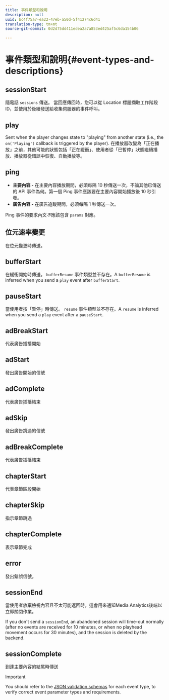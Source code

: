 ```yaml
---
title: 事件類型和說明
description: null
uuid: bc4f75a7-ea22-47eb-a50d-5f41274c6d41
translation-type: tm+mt
source-git-commit: 0d2d75dd411edea2a7a853ed425af5c6da154b06

---
```



# 事件類型和說明{#event-types-and-descriptions}

## sessionStart

隨電話 `sessions` 傳送。 當回應傳回時，您可以從 Location 標題擷取工作階段 ID，並使用於後續發送給收集伺服器的事件呼叫。

## play

Sent when the player changes state to "playing" from another state (i.e., the `on('Playing')` callback is triggered by the player). 在播放器改變為「正在播放」之前，其他可能的狀態包括「正在緩衝」、使用者從「已暫停」狀態繼續播放、播放器從錯誤中恢復、自動播放等。

## ping

* **主要內容 -** 在主要內容播放期間，必須每隔 10 秒傳送一次，不論其他已傳送的 API 事件為何。第一個 Ping 事件應該要在主要內容開始播放後 10 秒引發。
* **廣告內容 -** 在廣告追蹤期間，必須每隔 1 秒傳送一次。

Ping 事件的要求內文&#x200B;*不*&#x200B;應該包含 `params` 對應。

## 位元速率變更

在位元變更時傳送。

## bufferStart

在緩衝開始時傳送。 `bufferResume` 事件類型並不存在。A `bufferResume` is inferred when you send a `play` event after `bufferStart`.

## pauseStart

當使用者按「暫停」時傳送。 `resume` 事件類型並不存在。A `resume` is inferred when you send a `play` event after a `pauseStart`.

## adBreakStart

代表廣告插播開始

## adStart

發出廣告開始的信號

## adComplete

代表廣告插播結束

## adSkip

發出廣告跳過的信號

## adBreakComplete

代表廣告插播結束

## chapterStart

代表章節區段開始

## chapterSkip

指示章節跳過

## chapterComplete

表示章節完成

## error

發出錯誤信號。

## sessionEnd

當使用者放棄檢視內容且不太可能返回時，這會用來通知Media Analytics後端以立即關閉作業。

If you don't send a `sessionEnd`, an abandoned session will time-out normally (after no events are received for 10 minutes, or when no playhead movement occurs for 30 minutes), and the session is deleted by the backend.

## sessionComplete

到達主要內容的結尾時傳送

>[!IMPORTANT]
>
>You should refer to the [JSON validation schemas](/help/media-collection-api/mc-api-ref/mc-api-json-validation.md) for each event type, to verify correct event parameter types and requirements.

